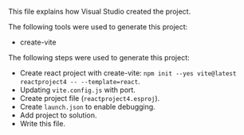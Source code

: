 This file explains how Visual Studio created the project.

The following tools were used to generate this project:
- create-vite

The following steps were used to generate this project:
- Create react project with create-vite: `npm init --yes vite@latest reactproject4 -- --template=react`.
- Updating `vite.config.js` with port.
- Create project file (`reactproject4.esproj`).
- Create `launch.json` to enable debugging.
- Add project to solution.
- Write this file.

